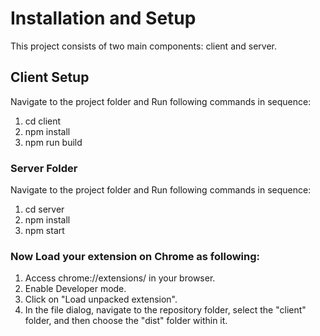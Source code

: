 # Installation and Setup

This project consists of two main components: client and server.

## Client Setup

Navigate to the project folder and Run following commands in sequence:

1. cd client
2. npm install
3. npm run build

### Server Folder

Navigate to the project folder and Run following commands in sequence:

1. cd server
2. npm install
3. npm start

### Now Load your extension on Chrome as following:

1. Access chrome://extensions/ in your browser.
2. Enable Developer mode.
3. Click on "Load unpacked extension".
4. In the file dialog, navigate to the repository folder, select the "client" folder, and then choose the "dist" folder within it.